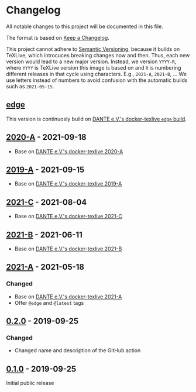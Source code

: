 # Changelog

All notable changes to this project will be documented in this file.

The format is based on [Keep a Changelog](https://keepachangelog.com/en/1.0.0/).

This project cannot adhere to [Semantic Versioning](http://semver.org/), because it builds on TeXLive, which introcuces breaking changes now and then.
Thus, each new version would lead to a new major version.
Instead, we version `YYYY-R`, where `YYYY` is TeXLive version this image is based on and `R` is numbering different releases in that cycle using characters.
E.g., `2021-A`, `2021-B`, ...
We use letters instead of numbers to avoid confusion with the automatic builds such as `2021-05-15`.

## [edge]

This version is continuosly build on [DANTE e.V.'s docker-texlive `edge` build](https://github.com/dante-ev/docker-texlive/).

## [2020-A] - 2021-09-18

- Base on [DANTE e.V.'s docker-texlive 2020-A](https://github.com/dante-ev/docker-texlive/releases/tag/2020-A)

## [2019-A] - 2021-09-15

- Base on [DANTE e.V.'s docker-texlive 2019-A](https://github.com/dante-ev/docker-texlive/releases/tag/2019-A)

## [2021-C] - 2021-08-04

- Base on [DANTE e.V.'s docker-texlive 2021-C](https://github.com/dante-ev/docker-texlive/releases/tag/2021-C)

## [2021-B] - 2021-06-11

- Base on [DANTE e.V.'s docker-texlive 2021-B](https://github.com/dante-ev/docker-texlive/releases/tag/2021-B)

## [2021-A] - 2021-05-18

### Changed

- Base on [DANTE e.V.'s docker-texlive 2021-A](https://github.com/dante-ev/docker-texlive/releases/tag/2021-A)
- Offer `@edge` and `@latest` tags

## [0.2.0] - 2019-09-25

### Changed

- Changed name and description of the GitHub action

## [0.1.0] - 2019-09-25

Initial public release

[edge]: https://github.com/dante-ev/latex-action/compare/2021-C...HEAD
[2021-C]: https://github.com/dante-ev/latex-action/compare/2021-B...2021-C
[2021-B]: https://github.com/dante-ev/latex-action/compare/2021-A...2021-B
[2021-A]: https://github.com/dante-ev/latex-action/compare/v0.2.0...2021-A
[2020-A]: https://github.com/dante-ev/latex-action/compare/2019-A...2020-A
[2019-A]: https://github.com/dante-ev/latex-action/compare/2021-C...2019-A
[0.2.0]: https://github.com/dante-ev/latex-action/compare/v0.1.0...v0.2.0
[0.1.0]: https://github.com/dante-ev/latex-action/releases/tag/v0.1.0
